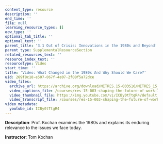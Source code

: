 ```yaml
---
content_type: resource
description: ''
end_time: ''
file: null
learning_resource_types: []
ocw_type: ''
optional_tab_title: ''
optional_text: ''
parent_title: '3.1 Out of Crisis: Innovations in the 1980s and Beyond'
parent_type: SupplementalResourceSection
related_resources_text: ''
resource_index_text: ''
resourcetype: Video
start_time: ''
title: 'Video: What Changed in the 1980s And Why Should We Care?'
uid: 269f8c18-e507-067f-4e07-2f08f5a72dce
video_files:
  archive_url: https://archive.org/download/MITRES.15-003S16/MITRES_15_003S16_3-1-2_360p.mp4
  video_captions_file: /courses/res-15-003-shaping-the-future-of-work-15-662x-spring-2016/8cfb5c40081253a790b0ad427968bf1c_ICBy0tTtgR4.vtt
  video_thumbnail_file: https://img.youtube.com/vi/ICBy0tTtgR4/default.jpg
  video_transcript_file: /courses/res-15-003-shaping-the-future-of-work-15-662x-spring-2016/931efc5c3230ff2fbd9f33fc8bad38e6_ICBy0tTtgR4.pdf
video_metadata:
  youtube_id: ICBy0tTtgR4
---
```


**Description**: Prof. Kochan examines the 1980s and explains its enduring relevance to the issues we face today.

**Instructor**: Tom Kochan



